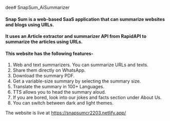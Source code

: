 dee# SnapSum_AiSummarizer
#### Snap Sum is a web-based SaaS application that can summarize websites and blogs using URLs.
#### It uses an Article extractor and summarizer API from RapidAPI to summarize the articles using URLs.
#### This website has the following features-
1. Web and text summarizers. You can summarize URLs and texts.
2. Share them directly on WhatsApp.
3. Download the summary PDF.
4. Get a variable-size summary by selecting the summary size.
5. Translate the summary in 100+ Languages.
6. TTS allows you to head the summary aloud.
7. If you are bored, look into our jokes and facts section under About Us.
8. You can switch between dark and light themes.

The website is live at [https://snapsumcr2203.netlify.app/
](https://ai-summarizer-purushottam-kumars-projects-289faf90.vercel.app/)
